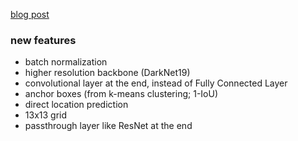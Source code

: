 [blog post](https://silvercity.oopy.io/acfeb321-c9f6-4722-a7d6-2ba3acb36f8f)  

### new features  
- batch normalization
- higher resolution backbone (DarkNet19)
- convolutional layer at the end, instead of Fully Connected Layer
- anchor boxes (from k-means clustering; 1-IoU)
- direct location prediction
- 13x13 grid
- passthrough layer like ResNet at the end
